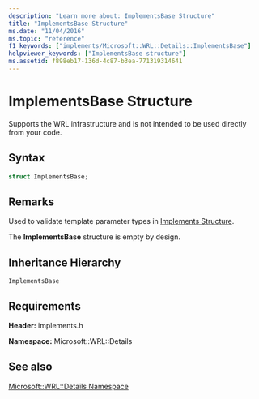 ```yaml
---
description: "Learn more about: ImplementsBase Structure"
title: "ImplementsBase Structure"
ms.date: "11/04/2016"
ms.topic: "reference"
f1_keywords: ["implements/Microsoft::WRL::Details::ImplementsBase"]
helpviewer_keywords: ["ImplementsBase structure"]
ms.assetid: f898eb17-136d-4c87-b3ea-771319314641
---
```

# ImplementsBase Structure

Supports the WRL infrastructure and is not intended to be used directly from your code.

## Syntax

```cpp
struct ImplementsBase;
```

## Remarks

Used to validate template parameter types in [Implements Structure](implements-structure.md).

The **ImplementsBase** structure is empty by design.

## Inheritance Hierarchy

`ImplementsBase`

## Requirements

**Header:** implements.h

**Namespace:** Microsoft::WRL::Details

## See also

[Microsoft::WRL::Details Namespace](microsoft-wrl-details-namespace.md)
